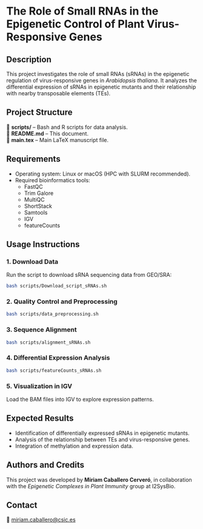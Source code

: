 # **The Role of Small RNAs in the Epigenetic Control of Plant Virus-Responsive Genes**  

## **Description**  
This project investigates the role of small RNAs (sRNAs) in the epigenetic regulation of virus-responsive genes in *Arabidopsis thaliana*. It analyzes the differential expression of sRNAs in epigenetic mutants and their relationship with nearby transposable elements (TEs).  

## **Project Structure**  
📂 **scripts/** – Bash and R scripts for data analysis.  
📄 **README.md** – This document.  
📄 **main.tex** – Main LaTeX manuscript file.  

## **Requirements**  
- Operating system: Linux or macOS (HPC with SLURM recommended).  
- Required bioinformatics tools:  
  - FastQC  
  - Trim Galore  
  - MultiQC  
  - ShortStack  
  - Samtools  
  - IGV  
  - featureCounts  

## **Usage Instructions**  

### **1. Download Data**  
Run the script to download sRNA sequencing data from GEO/SRA:  
```bash
bash scripts/Download_script_sRNAs.sh
```

### **2. Quality Control and Preprocessing**  
```bash
bash scripts/data_preprocessing.sh
```

### **3. Sequence Alignment**  
```bash
bash scripts/alignment_sRNAs.sh
```

### **4. Differential Expression Analysis**    
```bash
bash scripts/featureCounts_sRNAs.sh
```

### **5. Visualization in IGV**  
Load the BAM files into IGV to explore expression patterns.  

## **Expected Results**  
- Identification of differentially expressed sRNAs in epigenetic mutants.  
- Analysis of the relationship between TEs and virus-responsive genes.  
- Integration of methylation and expression data.  

## **Authors and Credits**  
This project was developed by **Miriam Caballero Cerveró**, in collaboration with the *Epigenetic Complexes in Plant Immunity* group at I2SysBio.  

## **Contact**  
📧 miriam.caballero@csic.es  
